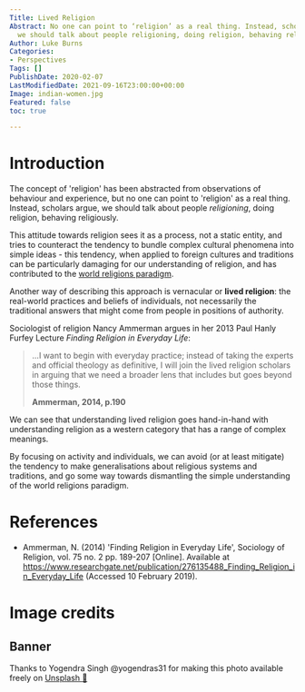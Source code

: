 ```yaml
---
Title: Lived Religion
Abstract: No one can point to ‘religion’ as a real thing. Instead, scholars argue,
  we should talk about people religioning, doing religion, behaving religiously.
Author: Luke Burns
Categories:
- Perspectives
Tags: []
PublishDate: 2020-02-07
LastModifiedDate: 2021-09-16T23:00:00+00:00
Image: indian-women.jpg
Featured: false
toc: true

---
```

# Introduction
The concept of 'religion' has been abstracted from observations of behaviour and experience, but no one can point to 'religion' as a real thing. Instead, scholars argue, we should talk about people *religioning*, doing religion, behaving religiously.

This attitude towards religion sees it as a process, not a static entity, and tries to counteract the tendency to bundle complex cultural phenomena into simple ideas - this tendency, when applied to foreign cultures and traditions can be particularly damaging for our understanding of religion, and has contributed to the [world religions paradigm](/p/world-regligions-paradigm/).

Another way of describing this approach is vernacular or **lived religion**: the real-world practices and beliefs of individuals, not necessarily the traditional answers that might come from people in positions of authority.

Sociologist of religion Nancy Ammerman argues in her 2013 Paul Hanly Furfey Lecture *Finding Religion in Everyday Life*:

>...I want to begin with everyday practice; instead of taking the experts and official theology as definitive, I will join the lived religion scholars in arguing that we need a broader lens that includes but goes beyond those things.
>
>**Ammerman, 2014, p.190**

We can see that understanding lived religion goes hand-in-hand with understanding religion as a western category that has a range of complex meanings.

By focusing on activity and individuals, we can avoid (or at least mitigate) the tendency to make generalisations about religious systems and traditions, and go some way towards dismantling the simple understanding of the world religions paradigm.

# References
* Ammerman, N. (2014) 'Finding Religion in Everyday Life', Sociology of Religion, vol. 75 no. 2 pp. 189-207 [Online]. Available at https://www.researchgate.net/publication/276135488_Finding_Religion_in_Everyday_Life (Accessed 10 February 2019).

# Image credits
## Banner
Thanks to Yogendra Singh @yogendras31 for making this photo available freely on [Unsplash 🎁](https://unsplash.com/photos/pOkfTJtNQrY)
